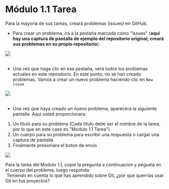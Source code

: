 # Módulo 1.1 Tarea

Para la mayoría de sus tareas, creará problemas (issues) en GitHub.  


* Para crear un problema, irá a la pestaña marcada como "issues" (**aquí hay una captura de pantalla de ejemplo del repositorio original; creará sus problemas en su propio repositorio**):

![](https://github.com/github-campus-advisors/Campus-Advisor-Training/blob/master/Module%201/assets/issue_one.png)  <br><br>


* Una vez que haga clic en esa pestaña, verá todos los problemas actuales en este repositorio. En este punto, no se han creado problemas. Vamos a crear un nuevo problema haciendo clic en `New issue`

![](https://github.com/github-campus-advisors/Campus-Advisor-Training/blob/master/Module%201/assets/issue_two.png)  <br><br>

* Una vez que haya creado un nuevo problema, aparecera la siguiente pantalla. Aqui usted proporcionara:  
1. Un titulo para su problema (Cada titulo debe ser el nombre de la tarea, por lo que en este caso es "Modulo 1.1 Tarea")
2. Un cuerpo para su problema para escribir una respuesta o cargar una captura de pantalla
3. Finalmente presionara el boton de envio  

![](https://github.com/github-campus-advisors/Campus-Advisor-Training/blob/master/Module%201/assets/issue_three.png)

Para la tarea del Modulo 1.1, copie la pregunta a continuacion y peguela en el cuerpo del problema, luego responda:  
`Teniendo en cuenta lo que has aprendido sobre Git, ¿por qué querrías usar Git en tus proyectos?

